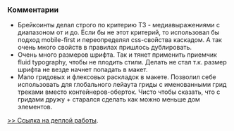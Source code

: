### Комментарии
* Брейкоинты делал строго по критерию ТЗ - медиавыражениями с диапазоном от и до. Если бы не этот критерий, то использовал бы подход mobile-first и переопределял css-свойства каскадом. А так очень много свойств в правилах пришлось дублировать.
* Очень много размеров шрифта. Так и тянет применить приемчик fluid typography, чтобы не плодить стили. Делать не стал т.к. размер шрифта не везде начнет попадать в макет.
* Мало гридовых и флексовых раскладок в макете. Позволил себе использовать для глобального лейаута гриды с именованными грид треками вместо контейнеров-оберток. Чисто чтобы сказать, что с гридами дружу + старался сделать как можно меньше дом элементов.


[>> Ссылка на деплой работы](https://ploytary.github.io/test-34897/).